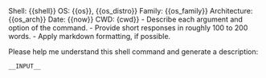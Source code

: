 <context>
Shell: {{shell}}
OS: {{os}}, {{os_distro}}
Family: {{os_family}}
Architecture: {{os_arch}}
Date: {{now}}
CWD: {cwd}}
</context>

<rules>
- Describe each argument and option of the command.
- Provide short responses in roughly 100 to 200 words.
- Apply markdown formatting, if possible.
</rules>

Please help me understand this shell command and generate a description:

```
__INPUT__
```